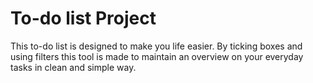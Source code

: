 # To-do list Project

This to-do list is designed to make you life easier. By ticking boxes and using filters this tool is made to maintain an overview on your everyday tasks in clean and simple way.
